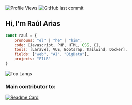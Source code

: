 ![Profile Views](https://komarev.com/ghpvc/?username=TH0RlN&color=brightgreen&label=Views&style=plastic)
![GitHub last commit](https://img.shields.io/github/last-commit/TH0RlN/TH0RlN?style=plastic)
<h2>Hi, I'm Raúl Arias</h2>

```javascript
const raul = {
    pronouns: "el" | "he" | "him",
    code: [Javascript, PHP, HTML, CSS, C],
    tools: [Laravel, VUE, Bootsrap, Tailwind, Docker],
    fields: ["web", "AI", "BigData"],
    projects: "FILR"
}
```
![Top Langs](https://github-readme-stats.vercel.app/api/top-langs/?username=TH0RlN&layout=compact&theme=dark)

<h3>Main contributor to:</h3>

[![Readme Card](https://github-readme-stats.vercel.app/api/pin/?username=Gabriel-Rosmart&repo=Filr&theme=dark)](https://github.com/Gabriel-Rosmart/Filr)<img href="./src/filr.svg">